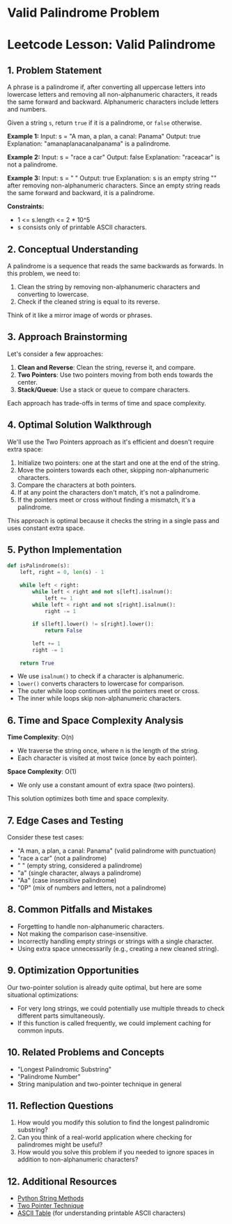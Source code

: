 # Valid Palindrome Problem

# Leetcode Lesson: Valid Palindrome

## 1. Problem Statement

A phrase is a palindrome if, after converting all uppercase letters into lowercase letters and removing all non-alphanumeric characters, it reads the same forward and backward. Alphanumeric characters include letters and numbers.

Given a string `s`, return `true` if it is a palindrome, or `false` otherwise.

**Example 1:**
Input: s = "A man, a plan, a canal: Panama"
Output: true
Explanation: "amanaplanacanalpanama" is a palindrome.

**Example 2:**
Input: s = "race a car"
Output: false
Explanation: "raceacar" is not a palindrome.

**Example 3:**
Input: s = " "
Output: true
Explanation: s is an empty string "" after removing non-alphanumeric characters. Since an empty string reads the same forward and backward, it is a palindrome.

**Constraints:**
- 1 <= s.length <= 2 * 10^5
- s consists only of printable ASCII characters.

## 2. Conceptual Understanding

A palindrome is a sequence that reads the same backwards as forwards. In this problem, we need to:
1. Clean the string by removing non-alphanumeric characters and converting to lowercase.
2. Check if the cleaned string is equal to its reverse.

Think of it like a mirror image of words or phrases.

## 3. Approach Brainstorming

Let's consider a few approaches:
1. **Clean and Reverse**: Clean the string, reverse it, and compare.
2. **Two Pointers**: Use two pointers moving from both ends towards the center.
3. **Stack/Queue**: Use a stack or queue to compare characters.

Each approach has trade-offs in terms of time and space complexity.

## 4. Optimal Solution Walkthrough

We'll use the Two Pointers approach as it's efficient and doesn't require extra space:

1. Initialize two pointers: one at the start and one at the end of the string.
2. Move the pointers towards each other, skipping non-alphanumeric characters.
3. Compare the characters at both pointers.
4. If at any point the characters don't match, it's not a palindrome.
5. If the pointers meet or cross without finding a mismatch, it's a palindrome.

This approach is optimal because it checks the string in a single pass and uses constant extra space.

## 5. Python Implementation

```python
def isPalindrome(s):
    left, right = 0, len(s) - 1
    
    while left < right:
        while left < right and not s[left].isalnum():
            left += 1
        while left < right and not s[right].isalnum():
            right -= 1
        
        if s[left].lower() != s[right].lower():
            return False
        
        left += 1
        right -= 1
    
    return True
```

- We use `isalnum()` to check if a character is alphanumeric.
- `lower()` converts characters to lowercase for comparison.
- The outer while loop continues until the pointers meet or cross.
- The inner while loops skip non-alphanumeric characters.

## 6. Time and Space Complexity Analysis

**Time Complexity**: O(n)
- We traverse the string once, where n is the length of the string.
- Each character is visited at most twice (once by each pointer).

**Space Complexity**: O(1)
- We only use a constant amount of extra space (two pointers).

This solution optimizes both time and space complexity.

## 7. Edge Cases and Testing

Consider these test cases:
- "A man, a plan, a canal: Panama" (valid palindrome with punctuation)
- "race a car" (not a palindrome)
- " " (empty string, considered a palindrome)
- "a" (single character, always a palindrome)
- "Aa" (case insensitive palindrome)
- "0P" (mix of numbers and letters, not a palindrome)

## 8. Common Pitfalls and Mistakes

- Forgetting to handle non-alphanumeric characters.
- Not making the comparison case-insensitive.
- Incorrectly handling empty strings or strings with a single character.
- Using extra space unnecessarily (e.g., creating a new cleaned string).

## 9. Optimization Opportunities

Our two-pointer solution is already quite optimal, but here are some situational optimizations:
- For very long strings, we could potentially use multiple threads to check different parts simultaneously.
- If this function is called frequently, we could implement caching for common inputs.

## 10. Related Problems and Concepts

- "Longest Palindromic Substring"
- "Palindrome Number"
- String manipulation and two-pointer technique in general

## 11. Reflection Questions

1. How would you modify this solution to find the longest palindromic substring?
2. Can you think of a real-world application where checking for palindromes might be useful?
3. How would you solve this problem if you needed to ignore spaces in addition to non-alphanumeric characters?

## 12. Additional Resources

- [Python String Methods](https://docs.python.org/3/library/stdtypes.html#string-methods)
- [Two Pointer Technique](https://leetcode.com/articles/two-pointer-technique/)
- [ASCII Table](https://www.asciitable.com/) (for understanding printable ASCII characters)
